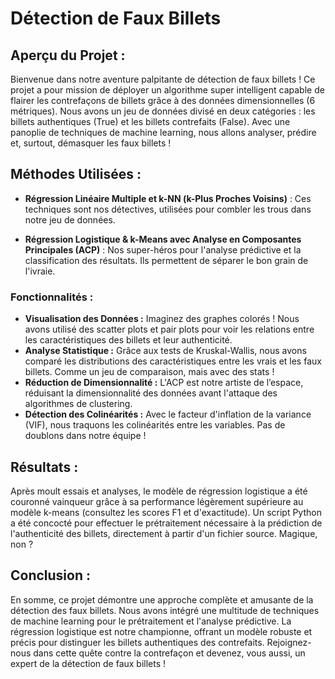 # Détection de Faux Billets

## Aperçu du Projet :
Bienvenue dans notre aventure palpitante de détection de faux billets ! Ce projet a pour mission de déployer un algorithme super intelligent capable de flairer les contrefaçons de billets grâce à des données dimensionnelles (6 métriques). Nous avons un jeu de données divisé en deux catégories : les billets authentiques (True) et les billets contrefaits (False). Avec une panoplie de techniques de machine learning, nous allons analyser, prédire et, surtout, démasquer les faux billets !

## Méthodes Utilisées :
- **Régression Linéaire Multiple et k-NN (k-Plus Proches Voisins)** :
  Ces techniques sont nos détectives, utilisées pour combler les trous dans notre jeu de données.

- **Régression Logistique & k-Means avec Analyse en Composantes Principales (ACP)** :
  Nos super-héros pour l'analyse prédictive et la classification des résultats. Ils permettent de séparer le bon grain de l'ivraie.

### Fonctionnalités :
- **Visualisation des Données :** Imaginez des graphes colorés ! Nous avons utilisé des scatter plots et pair plots pour voir les relations entre les caractéristiques des billets et leur authenticité.
- **Analyse Statistique :** Grâce aux tests de Kruskal-Wallis, nous avons comparé les distributions des caractéristiques entre les vrais et les faux billets. Comme un jeu de comparaison, mais avec des stats !
- **Réduction de Dimensionnalité :** L'ACP est notre artiste de l’espace, réduisant la dimensionnalité des données avant l'attaque des algorithmes de clustering.
- **Détection des Colinéarités :** Avec le facteur d'inflation de la variance (VIF), nous traquons les colinéarités entre les variables. Pas de doublons dans notre équipe !

## Résultats :
Après moult essais et analyses, le modèle de régression logistique a été couronné vainqueur grâce à sa performance légèrement supérieure au modèle k-means (consultez les scores F1 et d'exactitude). Un script Python a été concocté pour effectuer le prétraitement nécessaire à la prédiction de l'authenticité des billets, directement à partir d'un fichier source. Magique, non ?

## Conclusion :
En somme, ce projet démontre une approche complète et amusante de la détection des faux billets. Nous avons intégré une multitude de techniques de machine learning pour le prétraitement et l'analyse prédictive. La régression logistique est notre championne, offrant un modèle robuste et précis pour distinguer les billets authentiques des contrefaits. Rejoignez-nous dans cette quête contre la contrefaçon et devenez, vous aussi, un expert de la détection de faux billets !
